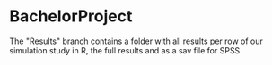 # BachelorProject
The "Results" branch contains a folder with all results per row of our simulation study in R, the full results and as a sav file for SPSS.
